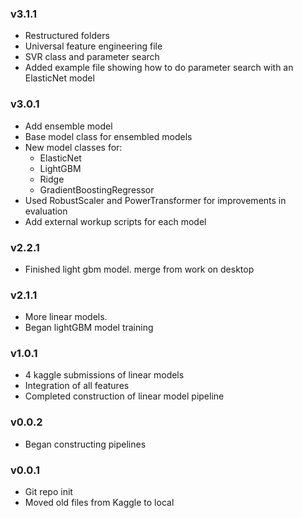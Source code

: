 


### v3.1.1
 * Restructured folders
 * Universal feature engineering file
 * SVR class and parameter search
 * Added example file showing how to do parameter search with an ElasticNet model
 

### v3.0.1
 * Add ensemble model
 * Base model class for ensembled models
 * New model classes for:
    + ElasticNet
    + LightGBM
    + Ridge
    + GradientBoostingRegressor
 * Used RobustScaler and PowerTransformer for improvements in evaluation
 * Add external workup scripts for each model

### v2.2.1
 * Finished light gbm model. merge from work on desktop

### v2.1.1
 * More linear models.
 * Began lightGBM model training

### v1.0.1
 * 4 kaggle submissions of linear models
 * Integration of all features
 * Completed construction of linear model pipeline


### v0.0.2
 * Began constructing pipelines

### v0.0.1
 * Git repo init
 * Moved old files from Kaggle to local
